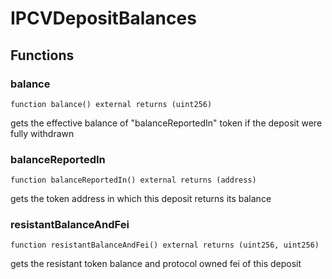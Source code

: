 # IPCVDepositBalances

## Functions

### balance

```solidity
function balance() external returns (uint256)
```

gets the effective balance of "balanceReportedIn" token if the deposit were fully withdrawn

### balanceReportedIn

```solidity
function balanceReportedIn() external returns (address)
```

gets the token address in which this deposit returns its balance

### resistantBalanceAndFei

```solidity
function resistantBalanceAndFei() external returns (uint256, uint256)
```

gets the resistant token balance and protocol owned fei of this deposit

